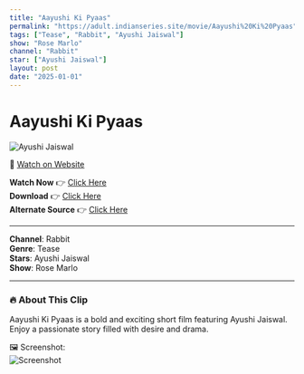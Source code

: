 ```yaml
---
title: "Aayushi Ki Pyaas"
permalink: "https://adult.indianseries.site/movie/Aayushi%20Ki%20Pyaas"
tags: ["Tease", "Rabbit", "Ayushi Jaiswal"]
show: "Rose Marlo"
channel: "Rabbit"
star: ["Ayushi Jaiswal"]
layout: post
date: "2025-01-01"
---
```


# Aayushi Ki Pyaas

![Ayushi Jaiswal](https://shorts.desisins.com/wp-content/uploads/2024/10/Aayushi-Ki-Pyaas-DesiSins.com_.jpg)

🔗 [Watch on Website](https://adult.indianseries.site/movie/Aayushi%20Ki%20Pyaas)

**Watch Now** 👉 [Click Here](https://adult.indianseries.site/movie/Aayushi%20Ki%20Pyaas)  
**Download** 👉 [Click Here](https://adult.indianseries.site/movie/Aayushi%20Ki%20Pyaas)  
**Alternate Source** 👉 [Click Here](https://adult.indianseries.site/movie/Aayushi%20Ki%20Pyaas)

---

**Channel**: Rabbit  
**Genre**: Tease  
**Stars**: Ayushi Jaiswal  
**Show**: Rose Marlo

---

### 🔥 About This Clip

Aayushi Ki Pyaas is a bold and exciting short film featuring Ayushi Jaiswal. Enjoy a passionate story filled with desire and drama.
 
🖼️ Screenshot:  
![Screenshot](https://shorts.desisins.com/wp-content/uploads/2024/10/Aayushi-Ki-Pyaas-DesiSins.com_.jpg)
